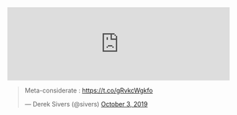 <iframe width="100%" height="166" scrolling="no" frameborder="no" allow="autoplay" src="https://w.soundcloud.com/player/?url=https%3A//api.soundcloud.com/tracks/682355507&color=%23ff5500&auto_play=true&hide_related=false&show_comments=true&show_user=true&show_reposts=false&show_teaser=true"></iframe>


<blockquote class="twitter-tweet"><p lang="es" dir="ltr">Meta-considerate : <a href="https://t.co/gRvkcWgkfo">https://t.co/gRvkcWgkfo</a></p>&mdash; Derek Sivers (@sivers) <a href="https://twitter.com/sivers/status/1179770743703425024?ref_src=twsrc%5Etfw">October 3, 2019</a></blockquote> <script async src="https://platform.twitter.com/widgets.js" charset="utf-8"></script>
